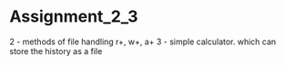 # Assignment_2_3
2 - methods of file handling r+, w+, a+
3 - simple calculator. which can store the history as a file
